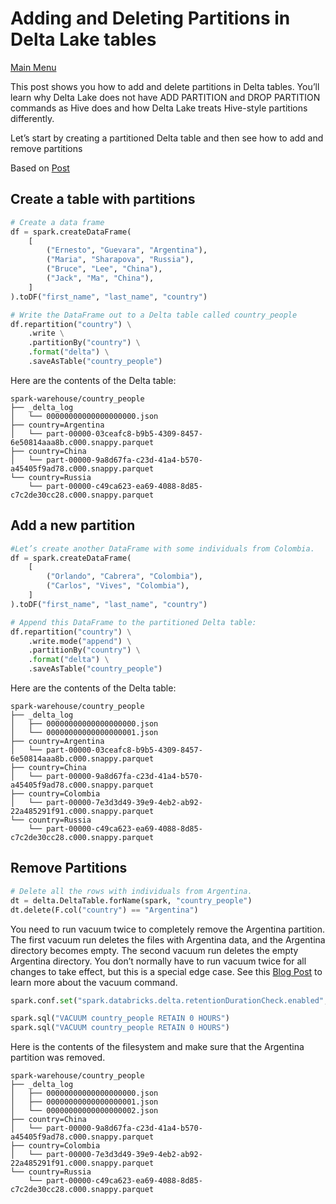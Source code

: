 # Adding and Deleting Partitions in Delta Lake tables

[Main Menu](../index.md)

This post shows you how to add and delete partitions in Delta tables. You’ll learn why Delta Lake does not have ADD PARTITION and DROP PARTITION commands as Hive does and how Delta Lake treats Hive-style partitions differently.

Let’s start by creating a partitioned Delta table and then see how to add and remove partitions

Based on [Post](https://delta.io/blog/2023-01-18-add-remove-partition-delta-lake/)

## Create a table with partitions

```Python
# Create a data frame
df = spark.createDataFrame(
    [
        ("Ernesto", "Guevara", "Argentina"),
        ("Maria", "Sharapova", "Russia"),
        ("Bruce", "Lee", "China"),
        ("Jack", "Ma", "China"),
    ]
).toDF("first_name", "last_name", "country")

# Write the DataFrame out to a Delta table called country_people
df.repartition("country") \
    .write \
    .partitionBy("country") \
    .format("delta") \
    .saveAsTable("country_people")
```

Here are the contents of the Delta table:

```text
spark-warehouse/country_people
├── _delta_log
│   └── 00000000000000000000.json
├── country=Argentina
│   └── part-00000-03ceafc8-b9b5-4309-8457-6e50814aaa8b.c000.snappy.parquet
├── country=China
│   └── part-00000-9a8d67fa-c23d-41a4-b570-a45405f9ad78.c000.snappy.parquet
└── country=Russia
    └── part-00000-c49ca623-ea69-4088-8d85-c7c2de30cc28.c000.snappy.parquet
```

## Add a new partition

```Python
#Let’s create another DataFrame with some individuals from Colombia.
df = spark.createDataFrame(
    [
        ("Orlando", "Cabrera", "Colombia"),
        ("Carlos", "Vives", "Colombia"),
    ]
).toDF("first_name", "last_name", "country")

# Append this DataFrame to the partitioned Delta table:
df.repartition("country") \
    .write.mode("append") \
    .partitionBy("country") \
    .format("delta") \
    .saveAsTable("country_people")
```

Here are the contents of the Delta table:

```text
spark-warehouse/country_people
├── _delta_log
│   ├── 00000000000000000000.json
│   └── 00000000000000000001.json
├── country=Argentina
│   └── part-00000-03ceafc8-b9b5-4309-8457-6e50814aaa8b.c000.snappy.parquet
├── country=China
│   └── part-00000-9a8d67fa-c23d-41a4-b570-a45405f9ad78.c000.snappy.parquet
├── country=Colombia
│   └── part-00000-7e3d3d49-39e9-4eb2-ab92-22a485291f91.c000.snappy.parquet
└── country=Russia
    └── part-00000-c49ca623-ea69-4088-8d85-c7c2de30cc28.c000.snappy.parquet
```

## Remove Partitions

```Python
# Delete all the rows with individuals from Argentina.
dt = delta.DeltaTable.forName(spark, "country_people")
dt.delete(F.col("country") == "Argentina")
```

You need to run vacuum twice to completely remove the Argentina partition. The first vacuum run deletes the files with Argentina data, and the Argentina directory becomes empty. The second vacuum run deletes the empty Argentina directory. You don’t normally have to run vacuum twice for all changes to take effect, but this is a special edge case. See this [Blog Post](https://delta.io/blog/2023-01-03-delta-lake-vacuum-command/) to learn more about the vacuum command.

```Python
spark.conf.set("spark.databricks.delta.retentionDurationCheck.enabled", "false")

spark.sql("VACUUM country_people RETAIN 0 HOURS")
spark.sql("VACUUM country_people RETAIN 0 HOURS")
```

Here is the contents of the filesystem and make sure that the Argentina partition was removed.

```text
spark-warehouse/country_people
├── _delta_log
│   ├── 00000000000000000000.json
│   ├── 00000000000000000001.json
│   └── 00000000000000000002.json
├── country=China
│   └── part-00000-9a8d67fa-c23d-41a4-b570-a45405f9ad78.c000.snappy.parquet
├── country=Colombia
│   └── part-00000-7e3d3d49-39e9-4eb2-ab92-22a485291f91.c000.snappy.parquet
└── country=Russia
    └── part-00000-c49ca623-ea69-4088-8d85-c7c2de30cc28.c000.snappy.parquet
```
